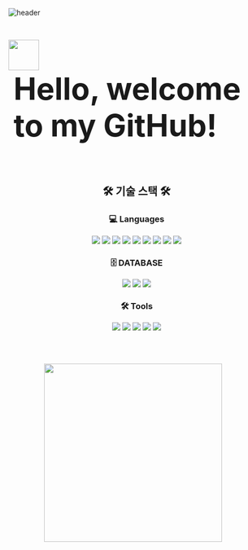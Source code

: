 ![header](https://capsule-render.vercel.app/api?type=waving&fontColor=4a5759&height=200&width=800&section=header&text=Narin's%20GitHub&fontSize=50&color=ccd5ae)

<br>

<p>
  <img src="https://media.giphy.com/media/hvRJCLFzcasrR4ia7z/giphy.gif" width="60" style="vertical-align: middle;" />
  <span style="display: inline-block; vertical-align: middle; font-size: 60px; font-weight: bold; margin-left: 10px;">
    Hello, welcome to my GitHub!
  </span>
</p>

<br><br>

<h2 align="center">🛠  기술 스택  🛠 </h2>

<h3 align="center">💻   Languages</h3>
<p align="center">
  <img src="https://img.shields.io/badge/Spring-6DB33F?style=flat&logo=spring&logoColor=white"/> 
  <img src="https://img.shields.io/badge/Java-007396?style=flat&logo=java&logoColor=white"/>
  <img src="https://img.shields.io/badge/CSS3-1572B6?style=flat&logo=css3&logoColor=white"/>
  <img src="https://img.shields.io/badge/HTML5-E34F26?style=flat&logo=html5&logoColor=white"/>
  <img src="https://img.shields.io/badge/JavaScript-F7DF1E?style=flat&logo=javascript&logoColor=black"/>
  <img src="https://img.shields.io/badge/React-61DAFB?style=flat&logo=react&logoColor=black"/>
  <img src="https://img.shields.io/badge/React Native-61DAFB?style=flat&logo=react&logoColor=black"/>
  <img src="https://img.shields.io/badge/Thymeleaf-005F0F?style=flat&logo=leaflet&logoColor=white"/>
  <img src="https://img.shields.io/badge/MyBatis-000000?style=flat&logo=datagrip&logoColor=white"/>
</p>

<h3 align="center">🗄  DATABASE</h3>
<p align="center">
  <img src="https://img.shields.io/badge/MySQL-4479A1?style=flat&logo=mysql&logoColor=white"/>
  <img src="https://img.shields.io/badge/PostgreSQL-4169E1?style=flat&logo=postgresql&logoColor=white"/>
  <img src="https://img.shields.io/badge/Oracle-F80000?style=flat&logo=oracle&logoColor=white"/>
</p>

<h3 align="center">🛠 Tools</h3>
<p align="center">
  <img src="https://img.shields.io/badge/GitHub-181717?style=flat&logo=github&logoColor=white"/>
  <img src="https://img.shields.io/badge/Eclipse IDE-2C2255?style=flat&logo=eclipseide&logoColor=white"/>
  <img src="https://img.shields.io/badge/IntelliJ IDEA-000000?style=flat&logo=intellijidea&logoColor=white"/>
  <img src="https://img.shields.io/badge/Visual Studio Code-007ACC?style=flat&logo=visualstudiocode&logoColor=white"/> 
  <img src="https://img.shields.io/badge/Xcode-147EFB?style=flat&logo=xcode&logoColor=white"/>
</p>

<br><br>
<p align="center">
  <img src="https://github-readme-stats.vercel.app/api?username=Hong-NaRin&show_icons=true&theme=light" width="350" style="display: inline-block; margin-right: 15px;" />
<!--   <img src="https://github-readme-stats.vercel.app/api/top-langs/?username=Hong-NaRin&layout=compact&theme=light" width="200" style="display: inline-block;" /> -->
</p>

